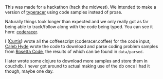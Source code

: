 This was made for a hackathon (hack the midwest).  We intended to make a version of [typeracer](http://play.typeracer.com/) using code samples instead of prose. 

Naturally things took longer than expected and we only really got as far being able to track/follow along with the code being typed.  You can see it here: [coderacer](http://coderacer.curtis.io).  

I ([Curtis](http://curtis.io)) wrote all the coffeescript (coderacer.coffee) for the code input, [Caleb Hyde](https://twitter.com/Hedonistica) wrote the code to download and parse coding problem samples from [Rosetta Code](http://rosettacode.org/wiki/Rosetta_Code), the results of which can be found in `data/parsed`.

I later wrote some clojure to download more samples and store them in couchdb.  I never got around to actual making use of the db once I had it though, maybe one day.
